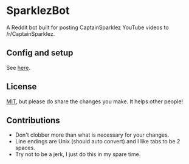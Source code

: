 # SparklezBot

A Reddit bot built for posting CaptainSparklez YouTube videos to /r/CaptainSparklez.

## Config and setup
See [here](docs/install.md).

## License
[MIT](license.txt), but please do share the changes you make.
It helps other people!

## Contributions
* Don't clobber more than what is necessary for your changes.
* Line endings are Unix (should auto convert) and I like tabs to be 2 spaces.
* Try not to be a jerk, I just do this in my spare time.
